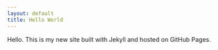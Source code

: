 ```yaml
---
layout: default
title: Hello World
---
```


Hello. This is my new site built with Jekyll and hosted on GitHub Pages.
